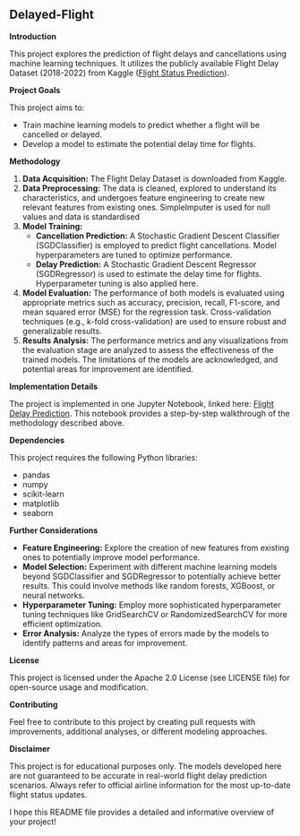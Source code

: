 ## Delayed-Flight

**Introduction**

This project explores the prediction of flight delays and cancellations using machine learning techniques. It utilizes the publicly available Flight Delay Dataset (2018-2022) from Kaggle ([Flight Status Prediction](https://www.kaggle.com/datasets/robikscube/flight-delay-dataset-20182022)).

**Project Goals**

This project aims to:

- Train machine learning models to predict whether a flight will be cancelled or delayed.
- Develop a model to estimate the potential delay time for flights.

**Methodology**

1. **Data Acquisition:** The Flight Delay Dataset is downloaded from Kaggle.
2. **Data Preprocessing:** The data is cleaned, explored to understand its characteristics, and  undergoes feature engineering to create new relevant features from existing ones. SimpleImputer is used for null values and data is standardised
3. **Model Training:**
    - **Cancellation Prediction:** A Stochastic Gradient Descent Classifier (SGDClassifier) is employed to predict flight cancellations. Model hyperparameters are tuned to optimize performance.
    - **Delay Prediction:** A Stochastic Gradient Descent Regressor (SGDRegressor) is used to estimate the delay time for flights. Hyperparameter tuning is also applied here.
4. **Model Evaluation:** The performance of both models is evaluated using appropriate metrics such as accuracy, precision, recall, F1-score, and mean squared error (MSE) for the regression task. Cross-validation techniques (e.g., k-fold cross-validation) are used to ensure robust and generalizable results.
5. **Results Analysis:** The performance metrics and any visualizations from the evaluation stage are analyzed to assess the effectiveness of the trained models. The limitations of the models are acknowledged, and potential areas for improvement are identified.

**Implementation Details**

The project is implemented in one Jupyter Notebook, linked here: [Flight Delay Prediction](https://www.kaggle.com/code/atharva729/flight-delay-prediction). This notebook provides a step-by-step walkthrough of the methodology described above.

**Dependencies**

This project requires the following Python libraries:

- pandas
- numpy
- scikit-learn
- matplotlib
- seaborn

**Further Considerations**

- **Feature Engineering:** Explore the creation of new features from existing ones to potentially improve model performance.
- **Model Selection:** Experiment with different machine learning models beyond SGDClassifier and SGDRegressor to potentially achieve better results. This could involve methods like random forests, XGBoost, or neural networks.
- **Hyperparameter Tuning:** Employ more sophisticated hyperparameter tuning techniques like GridSearchCV or RandomizedSearchCV for more efficient optimization.
- **Error Analysis:** Analyze the types of errors made by the models to identify patterns and areas for improvement.

**License**

This project is licensed under the Apache 2.0 License (see LICENSE file) for open-source usage and modification.

**Contributing**

Feel free to contribute to this project by creating pull requests with improvements, additional analyses, or different modeling approaches.

**Disclaimer**

This project is for educational purposes only. The models developed here are not guaranteed to be accurate in real-world flight delay prediction scenarios. Always refer to official airline information for the most up-to-date flight status updates.

I hope this README file provides a detailed and informative overview of your project!
